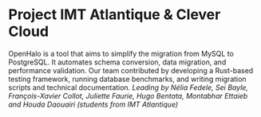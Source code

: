 # Project IMT Atlantique & Clever Cloud

OpenHalo is a tool that aims to simplify the migration from MySQL to PostgreSQL. It automates schema conversion, data migration, and performance validation. Our team contributed by developing a Rust-based testing framework, running database benchmarks, and writing migration scripts and technical documentation.
*Leading by Nélia Fedele, Sei Bayle, François-Xavier Collot, Juliette Faurie, Hugo Bentata, Montabhar Ettaieb and Houda Daouairi (students from IMT Atlantique)*
